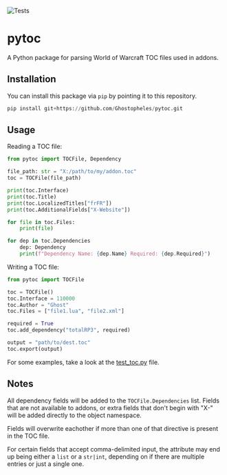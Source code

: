![Tests](https://github.com/Ghostopheles/pytoc/actions/workflows/tests.yml/badge.svg)

# pytoc

A Python package for parsing World of Warcraft TOC files used in addons.

## Installation

You can install this package via `pip` by pointing it to this repository.

```py
pip install git+https://github.com/Ghostopheles/pytoc.git
```

## Usage

Reading a TOC file:
```py
from pytoc import TOCFile, Dependency

file_path: str = "X:/path/to/my/addon.toc"
toc = TOCFile(file_path)

print(toc.Interface)
print(toc.Title)
print(toc.LocalizedTitles["frFR"])
print(toc.AdditionalFields["X-Website"])

for file in toc.Files:
    print(file)

for dep in toc.Dependencies
    dep: Dependency
    print(f"Dependency Name: {dep.Name} Required: {dep.Required}")
```

Writing a TOC file:
```py
from pytoc import TOCFile

toc = TOCFile()
toc.Interface = 110000
toc.Author = "Ghost"
toc.Files = ["file1.lua", "file2.xml"]

required = True
toc.add_dependency("totalRP3", required)

output = "path/to/dest.toc"
toc.export(output)
```

For some examples, take a look at the [test_toc.py](tests/test_toc.py) file.

## Notes

All dependency fields will be added to the `TOCFile.Dependencies` list. Fields that are not available to addons, or extra fields that don't begin with "X-" will be added directly to the object namespace.

Fields will overwrite eachother if more than one of that directive is present in the TOC file.

For certain fields that accept comma-delimited input, the attribute may end up being either a `list` or a `str|int`, depending on if there are multiple entries or just a single one.
